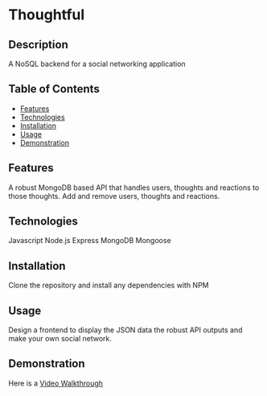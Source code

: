 # Thoughtful

## Description
A NoSQL backend for a social networking application

  ## Table of Contents
* [Features](#features)
* [Technologies](#technologies)
* [Installation](#installation)
* [Usage](#usage)
* [Demonstration](#demonstration)

## Features
A robust MongoDB based API that handles users, thoughts and reactions to those thoughts.
Add and remove users, thoughts and reactions.

## Technologies
Javascript
Node.js
Express
MongoDB
Mongoose

## Installation
Clone the repository and install any dependencies with NPM

## Usage
Design a frontend to display the JSON data the robust API outputs and make your own social network.

## Demonstration
Here is a [Video Walkthrough]()
